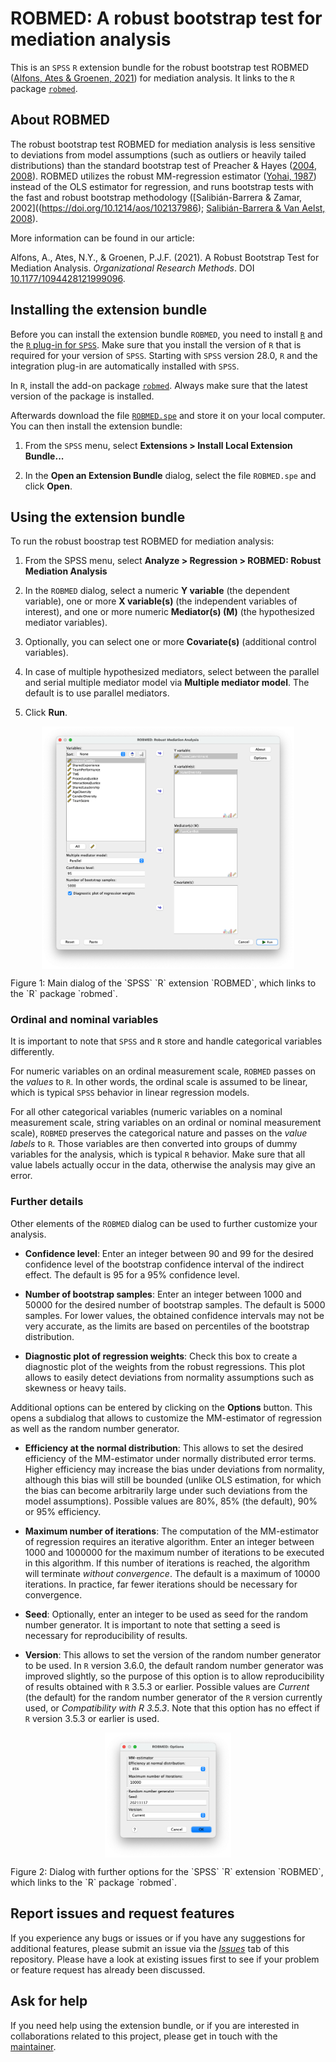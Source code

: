 # ROBMED: A robust bootstrap test for mediation analysis


This is an `SPSS` `R` extension bundle for the robust bootstrap test ROBMED ([Alfons, Ates & Groenen, 2021](https://doi.org/10.1177/1094428121999096)) for mediation analysis.  It links to the `R` package [`robmed`](https://github.com/aalfons/robmed).


## About ROBMED

The robust bootstrap test ROBMED for mediation analysis is less sensitive to deviations from model assumptions (such as outliers or heavily tailed distributions) than the standard bootstrap test of Preacher & Hayes ([2004](https://doi.org/10.3758/BF03206553), [2008](https://doi.org/10.3758/BRM.40.3.879)).  ROBMED utilizes the robust MM-regression estimator ([Yohai, 1987](https://doi.org/10.1214/aos/1176350366)) instead of the OLS estimator for regression, and runs bootstrap tests with the fast and robust bootstrap methodology ([Salibián-Barrera & Zamar, 2002]((https://doi.org/10.1214/aos/102137986); [Salibián-Barrera & Van Aelst, 2008](https://doi.org/10.1016/j.csda.2008.05.007)).

More information can be found in our article:

Alfons, A., Ates, N.Y., & Groenen, P.J.F. (2021). A Robust Bootstrap Test for
Mediation Analysis. *Organizational Research Methods*. DOI [10.1177/1094428121999096](https://doi.org/10.1177/1094428121999096).


## Installing the extension bundle

Before you can install the extension bundle `ROBMED`, you need to install [`R`](https://CRAN.R-project.org/) and the [`R` plug-in for `SPSS`](https://github.com/IBMPredictiveAnalytics/R_Essentials_Statistics/releases).  Make sure that you install the version of `R` that is required for your version of `SPSS`.  Starting with `SPSS` version 28.0, `R` and the integration plug-in are automatically installed with `SPSS`.

In `R`, install the add-on package [`robmed`](https://github.com/aalfons/robmed). Always make sure that the latest version of the package is installed.

Afterwards download the file [`ROBMED.spe`](https://github.com/aalfons/ROBMED-RSPSS/raw/master/ROBMED.spe) and store it on your local computer.  You can then install the extension bundle:

1. From the `SPSS` menu, select **Extensions > Install Local Extension Bundle...**

2. In the **Open an Extension Bundle** dialog, select the file `ROBMED.spe` and click **Open**.


## Using the extension bundle

To run the robust boostrap test ROBMED for mediation analysis:

1. From the SPSS menu, select **Analyze > Regression > ROBMED: Robust Mediation Analysis**

2. In the `ROBMED` dialog, select a numeric **Y variable** (the dependent variable), one or more **X variable(s)** (the independent variables of interest), and one or more numeric **Mediator(s) (M)** (the hypothesized mediator variables).

3. Optionally, you can select one or more **Covariate(s)** (additional control variables).

4. In case of multiple hypothesized mediators, select between the parallel and serial multiple mediator model via **Multiple mediator model**.  The default is to use parallel mediators.

5. Click **Run**.

<div class="figure">
<img src="./screenshots/ROBMED-dialog.png" width="80%" alt="Main dialog of ROBMED" style="display: block; margin: auto;" />
<p class="caption">Figure 1: Main dialog of the `SPSS` `R` extension `ROBMED`, which links to the `R` package `robmed`.</p>
</div>


### Ordinal and nominal variables

It is important to note that `SPSS` and `R` store and handle categorical variables differently.  

For numeric variables on an ordinal measurement scale, `ROBMED` passes on the *values* to `R`.  In other words, the ordinal scale is assumed to be linear, which is typical `SPSS` behavior in linear regression models.

For all other categorical variables (numeric variables on a nominal measurement scale, string variables on an ordinal or nominal measurement scale), `ROBMED` preserves the categorical nature and passes on the *value labels* to `R`.  Those variables are then converted into groups of dummy variables for the analysis, which is typical `R` behavior.  Make sure that all value labels actually occur in the data, otherwise the analysis may give an error.


### Further details

Other elements of the `ROBMED` dialog can be used to further customize your analysis.

* **Confidence level**:  Enter an integer between 90 and 99 for the desired confidence level of the bootstrap confidence interval of the indirect effect.  The default is 95 for a 95% confidence level.

* **Number of bootstrap samples**:  Enter an integer between 1000 and 50000 for the desired number of bootstrap samples.  The default is 5000 samples.  For lower values, the obtained confidence intervals may not be very accurate, as the limits are based on percentiles of the bootstrap distribution.

* **Diagnostic plot of regression weights**:  Check this box to create a diagnostic plot of the weights from the robust regressions. This plot allows to easily detect deviations from normality assumptions such as skewness or heavy tails.


Additional options can be entered by clicking on the **Options** button.  This opens a subdialog that allows to customize the MM-estimator of regression as well as the random number generator.

* **Efficiency at the normal distribution**: This allows to set the desired efficiency of the MM-estimator under normally distributed error terms.  Higher efficiency may increase the bias under deviations from normality, although this bias will still be bounded (unlike OLS estimation, for which the bias can become arbitrarily large under such deviations from the model assumptions).  Possible values are 80%, 85% (the default), 90% or 95% efficiency.

* **Maximum number of iterations**:  The computation of the MM-estimator of regression requires an iterative algorithm.  Enter an integer between 1000 and 1000000 for the maximum number of iterations to be executed in this algorithm.  If this number of iterations is reached, the algorithm will terminate *without convergence*.  The default is a maximum of 10000 iterations.  In practice, far fewer iterations should be necessary for convergence.

* **Seed**:  Optionally, enter an integer to be used as seed for the random number generator.  It is important to note that setting a seed is necessary for reproducibility of results.

* **Version**:  This allows to set the version of the random number generator to be used.  In `R` version 3.6.0, the default random number generator was improved slightly, so the purpose of this option is to allow reproducibility of results obtained with `R` 3.5.3 or earlier.  Possible values are *Current* (the default) for the random number generator of the `R` version currently used, or *Compatibility with R 3.5.3*.  Note that this option has no effect if `R` version 3.5.3 or earlier is used.

<div class="figure">
<img src="./screenshots/ROBMED-options.png" width="40%" alt="Further options for ROBMED" style="display: block; margin: auto;" />
<p class="caption">Figure 2: Dialog with further options for the `SPSS` `R` extension `ROBMED`, which links to the `R` package `robmed`.</p>
</div>


## Report issues and request features

If you experience any bugs or issues or if you have any suggestions for additional features, please submit an issue via the [*Issues*](https://github.com/aalfons/ROBMED-RSPSS/issues) tab of this repository.  Please have a look at existing issues first to see if your problem or feature request has already been discussed.


## Ask for help

If you need help using the extension bundle, or if you are interested in collaborations related to this project, please get in touch with the [maintainer](https://personal.eur.nl/alfons/).
